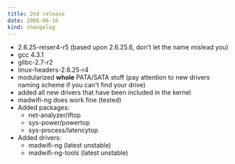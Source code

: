 ```yaml
---
title: 2nd release
date: 2008-06-16
kind: changelog
---
```

* 2.6.25-reiser4-r5 (based upon 2.6.25.6, don't let the name mislead you)
* gcc 4.3.1
* glibc-2.7-r2
* linux-headers-2.6.25-r4
* modularized **whole** PATA/SATA stuff (pay attention to new drivers naming scheme if you can't find your drive)
* added all new drivers that have been included in the kernel
* madwifi-ng does work fine (tested)
* Added packages:
    * net-analyzer/iftop
    * sys-power/powertop
    * sys-process/latencytop
* Added drivers:
    * madwifi-ng (latest unstable)
    * madwifi-ng-tools (latest unstable)
